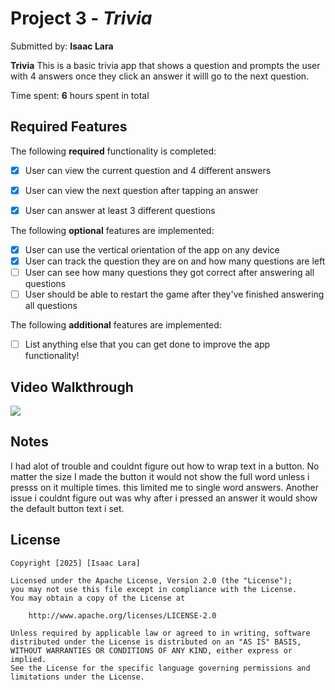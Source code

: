 # Project 3 - *Trivia*

Submitted by: **Isaac Lara**

**Trivia** This is a basic trivia app that shows a question and prompts the user with 4 answers once they click an answer it willl go to the next question. 

Time spent: **6** hours spent in total

## Required Features

The following **required** functionality is completed:

- [x] User can view the current question and 4 different answers
- [x] User can view the next question after tapping an answer
- [x] User can answer at least 3 different questions


The following **optional** features are implemented:

- [x] User can use the vertical orientation of the app on any device
- [x] User can track the question they are on and how many questions are left
- [ ] User can see how many questions they got correct after answering all questions
- [ ] User should be able to restart the game after they've finished answering all questions

The following **additional** features are implemented:

- [ ] List anything else that you can get done to improve the app functionality!

## Video Walkthrough

<div>
    <a href="https://www.loom.com/share/c412f5220c06486ebbbec2e1186e6d03">
    </a>
    <a href="https://www.loom.com/share/c412f5220c06486ebbbec2e1186e6d03">
      <img style="max-width:300px;" src="https://cdn.loom.com/sessions/thumbnails/c412f5220c06486ebbbec2e1186e6d03-a8fff6d8ed46acbc-full-play.gif">
    </a>
  </div>

## Notes

I had alot of trouble and couldnt figure out how to wrap text in a button. No matter the size I made the button it would not show the full word unless i presss on it multiple times. this limited me to single word answers.
Another issue i couldnt figure out was why after i pressed an answer it would show the default button text i set. 

## License

    Copyright [2025] [Isaac Lara]

    Licensed under the Apache License, Version 2.0 (the "License");
    you may not use this file except in compliance with the License.
    You may obtain a copy of the License at

        http://www.apache.org/licenses/LICENSE-2.0

    Unless required by applicable law or agreed to in writing, software
    distributed under the License is distributed on an "AS IS" BASIS,
    WITHOUT WARRANTIES OR CONDITIONS OF ANY KIND, either express or implied.
    See the License for the specific language governing permissions and
    limitations under the License.
